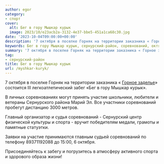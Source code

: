 ```yaml
---
author: egor
category:
- спорт
cover:
  alt: Бег в гору Мышкар курык
  image: 2023/10/e23acb2a-3132-4e37-bbe5-451a1ca68c30.jpg
date: '2023-10-04T09:00:00+00:00'
description: '7 октября в поселке Горняк на территории заказника « Горное заделье» состоится III легкоатлетический забег «Бег в гору Мышкар курык». В личных...'
keywords: Бег в гору Мышкар курык, сернурский-район, соревнований, октября, участие, спорта, поселке, горняк, территории, заказника, горное, заделье, состоится, iii, легкоатлетический, забег, бег
summary: '7 октября в поселке Горняк на территории заказника « Горное заделье» состоится III легкоатлетический забег «Бег в гору Мышкар курык». В личных...'
tag:
- сернурский-район
title: Бег в гору Мышкар курык
url: /myshkar-kuryk/
---
```


7 октября в поселке Горняк на территории заказника « [Горное заделье](/kamenolomni-marij-el-gornoe-zadele/)» состоится III легкоатлетический забег «Бег в гору Мышкар курык».

В личных соревнованиях могут принять участие школьники, любители и ветераны Сернурского района Марий Эл. Все участники соревнований пробегут дистанцию 3000 метров.

Главный организатор и судья соревнований \- Сернурский центр физической культуры и спорта \- вручит победителям медали, грамоты и памятные статуэтки.

Заявки на участие принимаются главным судьей соревнований по телефону 89371192088 до 15:00, 6 октября.

Присоединяйтесь к забегу и погрузитесь в атмосферу активного спорта и здорового образа жизни!